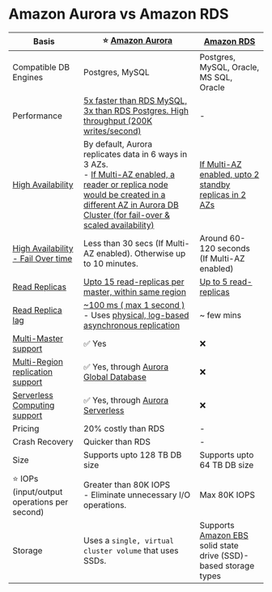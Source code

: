 
# Amazon Aurora vs Amazon RDS

| Basis                                                                                                                                      | :star: [Amazon Aurora](AmazonAurora.md)                                                                                                                                                                                                                       | [Amazon RDS](Readme.md)                                                                                 |
|--------------------------------------------------------------------------------------------------------------------------------------------|------------------------------------------------------------------------------------------------------------------------------------------------------------------------------------------------------------------------------------------------------------------|---------------------------------------------------------------------------------------------------------|
| Compatible DB Engines                                                                                                                      | Postgres, MySQL                                                                                                                                                                                                                                                  | Postgres, MySQL, Oracle, MS SQL, Oracle                                                                 |
| Performance                                                                                                                                | [5x faster than RDS MySQL, 3x than RDS Postgres. High throughput (200K writes/second)](../../../1_HLDDesignComponents/0_SystemGlossaries/Scalability/LatencyThroughput.md)                                                                                       | -                                                                                                       |
| [High Availability](../../../1_HLDDesignComponents/0_SystemGlossaries/Reliability/HighAvailability.md)                                     | By default, Aurora replicates data in 6 ways in 3 AZs. <br/>- [If Multi-AZ enabled, a reader or replica node would be created in a different AZ in Aurora DB Cluster (for fail-over & scaled availability)](AmazonAurora.md)                                  | [If Multi-AZ enabled, upto 2 standby replicas in 2 AZs](Readme.md)                                      |
| [High Availability - Fail Over time](../../../1_HLDDesignComponents/0_SystemGlossaries/Reliability/HighAvailability.md#fail-over-policies) | Less than 30 secs (If Multi-AZ enabled). Otherwise up to 10 minutes.                                                                                                                                                                                             | Around 60-120 seconds (If Multi-AZ enabled)                                                             |
| [Read Replicas](../../../1_HLDDesignComponents/0_SystemGlossaries/Scalability/DBScalability.md)                                            | [Upto 15 read-replicas per master, within same region](AmazonAurora.md)                                                                                                                                                                                       | [Up to 5 read-replicas](Readme.md)                                                                      |
| [Read Replica lag](../../../1_HLDDesignComponents/0_SystemGlossaries/Database/ReplicationAndDataConsistency.md)                            | [~100 ms ( max 1 second )](../../../1_HLDDesignComponents/0_SystemGlossaries/Scalability/LatencyThroughput.md) <br/>- Uses [physical, log-based asynchronous replication](../../../1_HLDDesignComponents/0_SystemGlossaries/Database/AppendOnlyDataStructure.md) | ~ few mins                                                                                              |
| [Multi-Master support]()                                                                                                                   | :white_check_mark: Yes                                                                                                                                                                                                                                           | :x:                                                                                                     |
| [Multi-Region replication support]()                                                                                                       | :white_check_mark: Yes, through [Aurora Global Database](AuroraGlobalDatabase.md)                                                                                                                                                                                | :x:                                                                                                     |
| [Serverless Computing support]()                                                                                                           | :white_check_mark: Yes, through [Aurora Serverless](AuroraServerless.md)                                                                                                                                                                                         | :x:                                                                                                     |
| Pricing                                                                                                                                    | 20% costly than RDS                                                                                                                                                                                                                                              | -                                                                                                       |
| Crash Recovery                                                                                                                             | Quicker than RDS                                                                                                                                                                                                                                                 | -                                                                                                       |
| Size                                                                                                                                       | Supports upto 128 TB DB size                                                                                                                                                                                                                                     | Supports upto 64 TB DB size                                                                             |
| :star: IOPs (input/output operations per second)                                                                                           | Greater than 80K IOPS<br/>- Eliminate unnecessary I/O operations.                                                                                                                                                                                                | Max 80K IOPS                                                                                            |
| Storage                                                                                                                                    | Uses a `single, virtual cluster volume` that uses SSDs.                                                                                                                                                                                                          | Supports [Amazon EBS](../../7_StorageServices/AmazonEBS.md) solid state drive (SSD)-based storage types |
